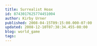 ```yaml
---
title: Surrealist Hoax
id: 8743017625774451004
author: Kirby Urner
published: 2008-04-15T09:15:00.000-07:00
updated: 2008-12-10T07:38:34.455-08:00
blog: world_game
tags: 
---
```


